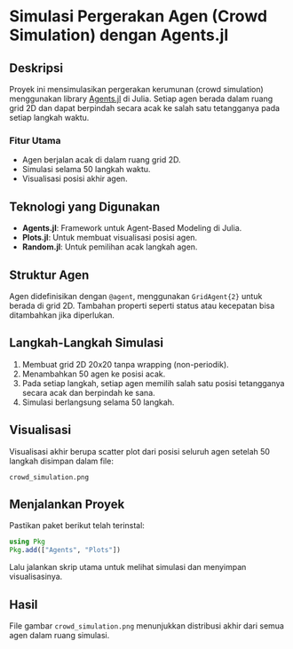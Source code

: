 # Simulasi Pergerakan Agen (Crowd Simulation) dengan Agents.jl

## Deskripsi
Proyek ini mensimulasikan pergerakan kerumunan (crowd simulation) menggunakan library [Agents.jl](https://juliadynamics.github.io/Agents.jl/stable/) di Julia. Setiap agen berada dalam ruang grid 2D dan dapat berpindah secara acak ke salah satu tetangganya pada setiap langkah waktu.

### Fitur Utama
- Agen berjalan acak di dalam ruang grid 2D.
- Simulasi selama 50 langkah waktu.
- Visualisasi posisi akhir agen.

## Teknologi yang Digunakan
- **Agents.jl**: Framework untuk Agent-Based Modeling di Julia.
- **Plots.jl**: Untuk membuat visualisasi posisi agen.
- **Random.jl**: Untuk pemilihan acak langkah agen.

## Struktur Agen
Agen didefinisikan dengan `@agent`, menggunakan `GridAgent{2}` untuk berada di grid 2D. Tambahan properti seperti status atau kecepatan bisa ditambahkan jika diperlukan.

## Langkah-Langkah Simulasi
1. Membuat grid 2D 20x20 tanpa wrapping (non-periodik).
2. Menambahkan 50 agen ke posisi acak.
3. Pada setiap langkah, setiap agen memilih salah satu posisi tetangganya secara acak dan berpindah ke sana.
4. Simulasi berlangsung selama 50 langkah.

## Visualisasi
Visualisasi akhir berupa scatter plot dari posisi seluruh agen setelah 50 langkah disimpan dalam file:
```
crowd_simulation.png
```

## Menjalankan Proyek
Pastikan paket berikut telah terinstal:
```julia
using Pkg
Pkg.add(["Agents", "Plots"])
```
Lalu jalankan skrip utama untuk melihat simulasi dan menyimpan visualisasinya.

## Hasil
File gambar `crowd_simulation.png` menunjukkan distribusi akhir dari semua agen dalam ruang simulasi.

